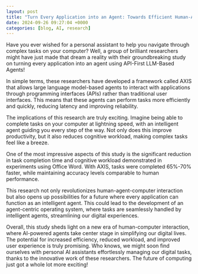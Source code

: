 ```yaml
---
layout: post
title: "Turn Every Application into an Agent: Towards Efficient Human-Agent-Computer Interaction with API-First LLM-Based Agents"
date: 2024-09-26 09:27:04 +0000
categories: [blog, AI, research]
---
```

Have you ever wished for a personal assistant to help you navigate through complex tasks on your computer? Well, a group of brilliant researchers might have just made that dream a reality with their groundbreaking study on turning every application into an agent using API-First LLM-Based Agents!

In simple terms, these researchers have developed a framework called AXIS that allows large language model-based agents to interact with applications through programming interfaces (APIs) rather than traditional user interfaces. This means that these agents can perform tasks more efficiently and quickly, reducing latency and improving reliability.

The implications of this research are truly exciting. Imagine being able to complete tasks on your computer at lightning speed, with an intelligent agent guiding you every step of the way. Not only does this improve productivity, but it also reduces cognitive workload, making complex tasks feel like a breeze.

One of the most impressive aspects of this study is the significant reduction in task completion time and cognitive workload demonstrated in experiments using Office Word. With AXIS, tasks were completed 65%-70% faster, while maintaining accuracy levels comparable to human performance.

This research not only revolutionizes human-agent-computer interaction but also opens up possibilities for a future where every application can function as an intelligent agent. This could lead to the development of an agent-centric operating system, where tasks are seamlessly handled by intelligent agents, streamlining our digital experiences.

Overall, this study sheds light on a new era of human-computer interaction, where AI-powered agents take center stage in simplifying our digital lives. The potential for increased efficiency, reduced workload, and improved user experience is truly promising. Who knows, we might soon find ourselves with personal AI assistants effortlessly managing our digital tasks, thanks to the innovative work of these researchers. The future of computing just got a whole lot more exciting!
